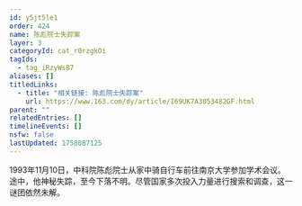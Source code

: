 ```yaml
---
id: y5jt5le1
order: 424
name: 陈彪院士失踪案
layer: 3
categoryId: cat_r0rzgkOi
tagIds:
  - tag_iRzyWsB7
aliases: []
titledLinks:
  - title: "相关链接: 陈彪院士失踪案"
    url: https://www.163.com/dy/article/I69UK7A3053482GF.html
parent: ""
relatedEntries: []
timelineEvents: []
nsfw: false
lastUpdated: 1758087125
---
```


1993年11月10日，中科院陈彪院士从家中骑自行车前往南京大学参加学术会议。途中，他神秘失踪，至今下落不明。尽管国家多次投入力量进行搜索和调查，这一谜团依然未解。